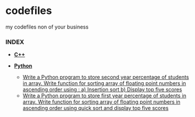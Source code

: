 # codefiles
my codefiles non of your business

### INDEX

- **[C++](c++)**

- **[Python](python)**
    - [Write a Python program to store second year percentage of students in array. Write
function for sorting array of floating point numbers in ascending order using : a) Insertion sort b) Display top five scores](python/insertion.py)
    - [Write a Python program to store first year percentage of students in array. Write function
for sorting array of floating point numbers in ascending order using quick sort and
display top five scores](python/fdsassignmentgb3.py)

